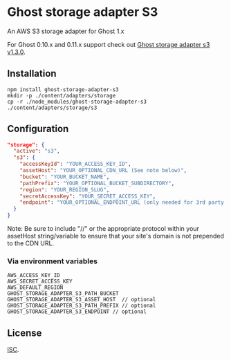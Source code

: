# Ghost storage adapter S3

An AWS S3 storage adapter for Ghost 1.x

For Ghost 0.10.x and 0.11.x support check out
[Ghost storage adapter s3 v1.3.0](https://github.com/colinmeinke/ghost-storage-adapter-s3/releases/tag/v1.3.0).

## Installation

```shell
npm install ghost-storage-adapter-s3
mkdir -p ./content/adapters/storage
cp -r ./node_modules/ghost-storage-adapter-s3 ./content/adapters/storage/s3
```

## Configuration

```json
"storage": {
  "active": "s3",
  "s3": {
    "accessKeyId": "YOUR_ACCESS_KEY_ID",
    "assetHost": "YOUR_OPTIONAL_CDN_URL (See note below)",
    "bucket": "YOUR_BUCKET_NAME",
    "pathPrefix": "YOUR_OPTIONAL_BUCKET_SUBDIRECTORY",
    "region": "YOUR_REGION_SLUG",
    "secretAccessKey": "YOUR_SECRET_ACCESS_KEY",
    "endpoint": "YOUR_OPTIONAL_ENDPOINT_URL (only needed for 3rd party S3 providers)"
  }
}
```
Note: Be sure to include "//" or the appropriate protocol within your assetHost string/variable to ensure that your site's domain is not prepended to the CDN URL.

### Via environment variables

```
AWS_ACCESS_KEY_ID
AWS_SECRET_ACCESS_KEY
AWS_DEFAULT_REGION
GHOST_STORAGE_ADAPTER_S3_PATH_BUCKET
GHOST_STORAGE_ADAPTER_S3_ASSET_HOST  // optional
GHOST_STORAGE_ADAPTER_S3_PATH_PREFIX // optional
GHOST_STORAGE_ADAPTER_S3_ENDPOINT // optional
```

## License

[ISC](./LICENSE.md).
